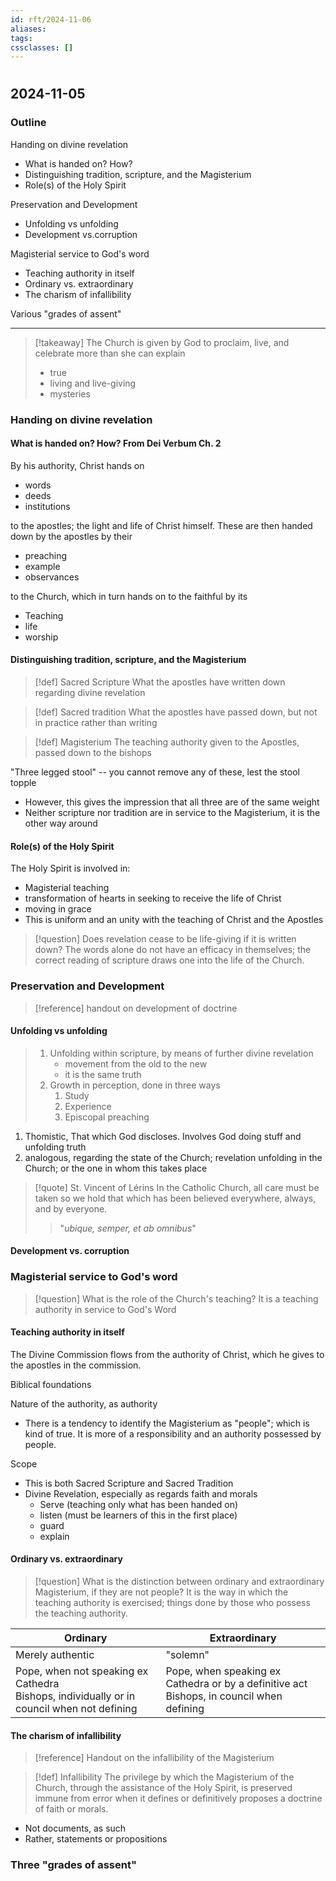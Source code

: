 ```yaml
---
id: rft/2024-11-06
aliases: 
tags: 
cssclasses: []
---
```


# 
## 2024-11-05

### Outline
Handing on divine revelation
- What is handed on? How?
- Distinguishing tradition, scripture, and the Magisterium
- Role(s) of the Holy Spirit

Preservation and Development
- Unfolding vs unfolding 
- Development vs.corruption

Magisterial service to God's word
- Teaching authority in itself
- Ordinary vs. extraordinary
- The charism of infallibility

Various "grades of assent"

----------


> [!takeaway]
> The Church is given by God to proclaim, live, and celebrate more than she can
> explain
> - true
> - living and live-giving
> - mysteries

### Handing on divine revelation
#### What is handed on? How? From Dei Verbum Ch. 2
By his authority, Christ hands on 
- words
- deeds
- institutions 

to the apostles; the light and life of Christ himself. These are then handed
down by the apostles by their
- preaching
- example
- observances

to the Church, which in turn hands on to the faithful by its
- Teaching
- life
- worship

#### Distinguishing tradition, scripture, and the Magisterium
> [!def] Sacred Scripture
> What the apostles have written down regarding divine revelation

> [!def] Sacred tradition 
> What the apostles have passed down, but not in practice rather than writing

> [!def] Magisterium
> The teaching authority given to the Apostles, passed down to the bishops

"Three legged stool" -- you cannot remove any of these, lest the stool topple
- However, this gives the impression that all three are of the same weight
- Neither scripture nor tradition are in service to the Magisterium, it is the
other way around

#### Role(s) of the Holy Spirit
The Holy Spirit is involved in:
- Magisterial teaching
- transformation of hearts in seeking to receive the life of Christ
- moving in grace
- This is uniform and an unity with the teaching of Christ and the Apostles

> [!question] Does revelation cease to be life-giving if it is written down?
> The words alone do not have an efficacy in themselves; the correct reading of
> scripture draws one into the life of the Church.

### Preservation and Development
> [!reference] handout on development of doctrine

#### Unfolding vs unfolding 
> 1. Unfolding within scripture, by means of further divine revelation
>     - movement from the old to the new
>     - it is the same truth
> 2. Growth in perception, done in three ways
>     1. Study
>     2. Experience
>     3. Episcopal preaching

1. Thomistic, That which God discloses. Involves God doing stuff and unfolding
   truth
2. analogous, regarding the state of the Church; revelation
    unfolding in the Church; or the one in whom this takes place

> [!quote] St. Vincent of Lérins
> In the Catholic Church, all care must be taken so we hold that which has been
> believed everywhere, always, and by everyone.
> > "*ubique, semper, et ab omnibus*"

#### Development vs. corruption

### Magisterial service to God's word
> [!question] What is the role of the Church's teaching?
> It is a teaching authority in service to God's Word

#### Teaching authority in itself
The Divine Commission flows from the authority of Christ, which he gives to the
apostles in the commission.

Biblical foundations

Nature of the authority, as authority
- There is a tendency to identify the Magisterium as "people"; which is kind of
true. It is more of a responsibility and an authority possessed by people.

Scope
- This is both Sacred Scripture and Sacred Tradition
- Divine Revelation, especially as regards faith and morals
    - Serve (teaching only what has been handed on)
    - listen (must be learners of this in the first place)
    - guard
    - explain

#### Ordinary vs. extraordinary
> [!question] What is the distinction between ordinary and extraordinary Magisterium, if they are not people?
> It is the way in which the teaching authority is exercised; things done by
> those who possess the teaching authority.

| Ordinary                                                                                     | Extraordinary                                                                               |
| -------------------------------------------------------------------------------------------- | ------------------------------------------------------------------------------------------- |
| Merely authentic                                                                             | "solemn"                                                                                    |
| Pope, when not speaking ex Cathedra<br>Bishops, individually or in council when not defining | Pope, when speaking ex Cathedra or by a definitive act<br>Bishops, in council when defining |



#### The charism of infallibility
> [!reference] Handout on the infallibility of the Magisterium

> [!def] Infallibility
> The privilege by which the Magisterium of the Church, through the assistance
> of the Holy Spirit, is preserved immune from error when it defines or
> definitively proposes a doctrine of faith or morals.

- Not documents, as such
- Rather, statements or propositions

### Three "grades of assent"















